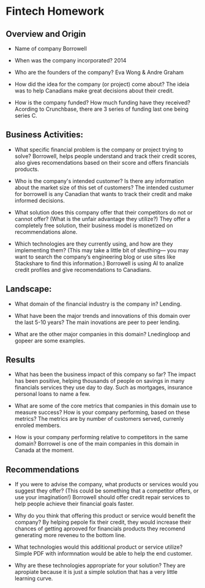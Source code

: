 # Fintech Homework

## Overview and Origin

* Name of company
Borrowell

* When was the company incorporated?
2014

* Who are the founders of the company?
Eva Wong & Andre Graham

* How did the idea for the company (or project) come about?
The ideia was to help Canadians make great decisions about their credit.

* How is the company funded? How much funding have they received?
Acording to Crunchbase, there are 3 series of funding last one being series C.

## Business Activities:

* What specific financial problem is the company or project trying to solve?
Borrowell, helps people understand and track their credit scores, also gives recomendations based on their score and offers financials products.

* Who is the company's intended customer?  Is there any information about the market size of this set of customers?
The intended custumer for borrowell is any Canadian that wants to track their credit and make informed decisions.

* What solution does this company offer that their competitors do not or cannot offer? (What is the unfair advantage they utilize?)
They offer a completely free solution, their business model is monetized on recommendations alone.

* Which technologies are they currently using, and how are they implementing them? (This may take a little bit of sleuthing–– you may want to search the company’s engineering blog or use sites like Stackshare to find this information.)
Borrowell is using AI to analize credit profiles and give recomendations to Canadians.

## Landscape:

* What domain of the financial industry is the company in?
Lending. 

* What have been the major trends and innovations of this domain over the last 5-10 years?
The main inovations are peer to peer lending.

* What are the other major companies in this domain?
Lnedingloop and gopeer are some examples.

## Results

* What has been the business impact of this company so far?
The impact has been positive, helping thousands of people on savings in many financials services they use day to day. Such as mortgages, insurance personal loans to name a few.

* What are some of the core metrics that companies in this domain use to measure success? How is your company performing, based on these metrics?
The metrics are by number of customers served, currenly enroled members.

* How is your company performing relative to competitors in the same domain?
Borrowel is one of the main companies in this domain in Canada at the moment.

## Recommendations

* If you were to advise the company, what products or services would you suggest they offer? (This could be something that a competitor offers, or use your imagination!)
Borrowell should offer credit repair services to help people achieve their financial goals faster.

* Why do you think that offering this product or service would benefit the company?
By helping pepole fix their credit, they would increase their chances of getting aprooved for financials products they recomend generating more reveneu to the bottom line.

* What technologies would this additional product or service utilize?
Simple PDF with informnation would be able to help the end customer.

* Why are these technologies appropriate for your solution?
They are apropiate because it is just a simple solution that has a very little learning curve.
